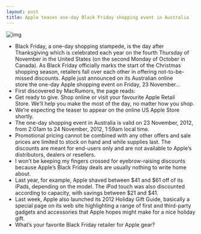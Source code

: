 ```yaml
---
layout: post
title: Apple teases one-day Black Friday shopping event in Australia
---
```

![img](http://media.idownloadblog.com/wp-content/uploads/2012/11/Black-Friday-Australia-teaser.jpg)
* Black Friday, a one-day shopping stampede, is the day after Thanksgiving which is celebrated each year on the fourth Thursday of November in the United States (on the second Monday of October in Canada). As Black Friday officially marks the start of the Christmas shopping season, retailers fall over each other in offering not-to-be-missed discounts. Apple just announced on its Australian online store the one-day Apple shopping event on Friday, 23 November…
* First discovered by MacRumors, the page reads:
* Get ready to give. Shop online or visit your favourite Apple Retail Store. We’ll help you make the most of the day, no matter how you shop.
* We’re expecting the teaser to appear on the online US Apple Store shortly.
* The one-day shopping event in Australia is valid on 23 November, 2012, from 2:01am to 24 November, 2012, 1:59am local time.
* Promotional pricing cannot be combined with any other offers and sale prices are limited to stock on hand and while supplies last. The discounts are meant for end-users only and are not available to Apple’s distributors, dealers or resellers.
* I won’t be keeping my fingers crossed for eyebrow-raising discounts because Apple’s Black Friday deals are usually nothing to write home about.
* Last year, for example, Apple shaved between $41 and $61 off of its iPads, depending on the model. The iPod touch was also discounted according to capacity, with savings between $21 and $41.
* Last week, Apple also launched its 2012 Holiday Gift Guide, basically a special page on its web site highlighting a range of first and third-party gadgets and accessories that Apple hopes might make for a nice holiday gift.
* What’s your favorite Black Friday retailer for Apple gear?

